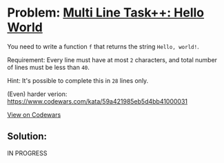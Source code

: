 # Problem: [Multi Line Task++: Hello World](https://www.codewars.com/kata/5935558a32fb828aad001213)

You need to write a function ```f``` that returns the string ```Hello, world!```.

Requirement: Every line must have at most ```2``` characters, and total number of lines must be less than ```40```.

Hint: It's possible to complete this in ```28``` lines only.

(Even) harder verion: https://www.codewars.com/kata/59a421985eb5d4bb41000031

[View on Codewars](https://www.codewars.com/kata/5935558a32fb828aad001213)

## Solution:

IN PROGRESS 
